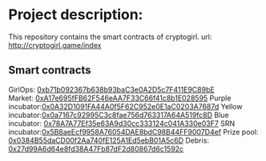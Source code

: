 # Project description: 
This repository contains the smart contracts of cryptogirl. 
url: http://cryptogirl.game/index

## Smart contracts 
GirlOps: [0xb71b092367b638b93baC3e0A2D5c7F411E9C89bE]  
Market: [0xA17e695fFB62F546eAA7F33C66f41c8b1E028595]
Purple incubator:[0x0A32D1091FA44A0f5F62C952e0E1aC0203A7687d]
Yellow incubator:[0x0a7167c92995C3c8fae756d763317A64A519fc8D]
Blue incubator: [0x78A7A77Ef35e63A9d30cc333124c041A330e03F7]
SRN incubator:[0x5B8aeEcf9958A76054DAE8bdC98B44FF9007D4ef]
Prize pool: [0x0384B55daCD00f2Aa740fE125A1Ed5ebB01A5c6D]
Debris: [0x27d99A6d64e8fd38A47Fb87dF2d80867d6c1592c]



[0xb71b092367b638b93baC3e0A2D5c7F411E9C89bE]: https://etherscan.io/address/0xb71b092367b638b93bac3e0a2d5c7f411e9c89be
[0xA17e695fFB62F546eAA7F33C66f41c8b1E028595]:
https://etherscan.io/address/0xa17e695ffb62f546eaa7f33c66f41c8b1e028595
[0x0A32D1091FA44A0f5F62C952e0E1aC0203A7687d]:
https://etherscan.io/address/0x0a32d1091fa44a0f5f62c952e0e1ac0203a7687d
[0x0a7167c92995C3c8fae756d763317A64A519fc8D]:
https://etherscan.io/address/0x0a7167c92995c3c8fae756d763317a64a519fc8d
[0x5B8aeEcf9958A76054DAE8bdC98B44FF9007D4ef]: 
https://etherscan.io/address/0x5b8aeecf9958a76054dae8bdc98b44ff9007d4ef
[0x78A7A77Ef35e63A9d30cc333124c041A330e03F7]:
https://etherscan.io/address/0x78a7a77ef35e63a9d30cc333124c041a330e03f7
[0x0384B55daCD00f2Aa740fE125A1Ed5ebB01A5c6D]:
https://etherscan.io/address/0x0384b55dacd00f2aa740fe125a1ed5ebb01a5c6d
[0x27d99A6d64e8fd38A47Fb87dF2d80867d6c1592c]:
https://etherscan.io/address/0x27d99a6d64e8fd38a47fb87df2d80867d6c1592c